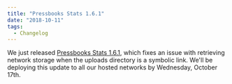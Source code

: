 ```yaml
---
title: "Pressbooks Stats 1.6.1"
date: "2018-10-11"
tags: 
  - Changelog
---
```


We just released [Pressbooks Stats 1.6.1](https://docs.pressbooks.org/changelog/pressbooks-stats/#1-6-1), which fixes an issue with retrieving network storage when the uploads directory is a symbolic link. We'll be deploying this update to all our hosted networks by Wednesday, October 17th.

